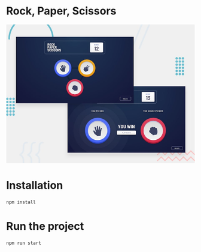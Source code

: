 # Rock, Paper, Scissors

![Design preview for the Rock, Paper, Scissors coding challenge](./design/desktop-preview.jpg)

# Installation

`npm install`

# Run the project
`npm run start`
